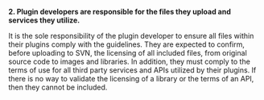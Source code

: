 **2. Plugin developers are responsible for the files they upload and services they utilize.**

It is the sole responsibility of the plugin developer to ensure all files within their plugins comply with the guidelines. They are expected to confirm, before uploading to SVN, the licensing of all included files, from original source code to images and libraries. In addition, they must comply to the terms of use for all third party services and APIs utilized by their plugins. If there is no way to validate the licensing of a library or the terms of an API, then they cannot be included.